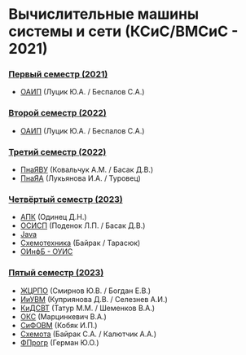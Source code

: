 # Вычислительные машины системы и сети (КСиС/ВМСиС - 2021)

### [Первый семестр (2021)](https://github.com/CyrilHorbacheuski/BGUIR__LABS/tree/main/1_term)
- [ОАИП](https://github.com/CyrilHorbacheuski/BGUIR__LABS/tree/main/1_term/ОАИП) (Луцик Ю.А. / Беспалов С.А.)
### [Второй семестр (2022)](https://github.com/CyrilHorbacheuski/BGUIR__LABS/tree/main/2_term)
- [ОАИП](https://github.com/CyrilHorbacheuski/BGUIR__LABS/tree/main/2_term/ОАИП) (Луцик Ю.А. / Беспалов С.А.)
### [Третий семестр (2022)](https://github.com/CyrilHorbacheuski/BGUIR__LABS/tree/main/3_term)
- [ПнаЯВУ](https://github.com/CyrilHorbacheuski/BGUIR__LABS/tree/main/3_term/C++) (Ковальчук А.М. / Басак Д.В.)
- [ПнаЯА](https://github.com/CyrilHorbacheuski/BGUIR__LABS/tree/main/3_term/Assembler) (Лукьянова И.А. / Туровец)
### [Четвёртый семестр (2023)](https://github.com/CyrilHorbacheuski/BGUIR__LABS/tree/main/4_term)
- [АПК](https://github.com/CyrilHorbacheuski/BGUIR__LABS/tree/main/4_term/APK) (Одинец Д.Н.)
- [ОСИСП](https://github.com/CyrilHorbacheuski/BGUIR__LABS/tree/main/4_term/OSISP) (Поденок Л.П. / Басак Д.В.)
- [Java](https://github.com/CyrilHorbacheuski/BGUIR__LABS/tree/main/4_term/Java)
- [Cхемотехника](https://github.com/CyrilHorbacheuski/BGUIR__LABS/tree/main/4_term/Схемота) (Байрак / Тарасюк)
- [ОИнфБ - ОУИС](https://github.com/CyrilHorbacheuski/BGUIR__LABS/tree/main/4_term/ОИнфБ-ОУИС) 
### [Пятый семестр (2023)](https://github.com/CyrilHorbacheuski/BGUIR__LABS/tree/main/5_term)
- [ЖЦРПО](https://github.com/CyrilHorbacheuski/BGUIR__LABS/tree/main/5_term/ЖЦРПО) (Смирнов Ю.В. / Богдан Е.В.)
- [ИиУВМ](https://github.com/CyrilHorbacheuski/BGUIR__LABS/tree/main/5_term/ИиУВМ) (Куприянова Д.В. / Селезнев А.И.)
- [КиДСВТ](https://github.com/CyrilHorbacheuski/BGUIR__LABS/tree/main/5_term/КиДСВТ) (Татур М.М. / Шеменков В.А.)
- [ОКС](https://github.com/CyrilHorbacheuski/BGUIR__LABS/tree/main/5_term/ОКС) (Марцинкевич В.А.)
- [СиФОВМ](https://github.com/CyrilHorbacheuski/BGUIR__LABS/tree/main/5_term/СиФОВМ) (Кобяк И.П.)
- [Схемота](https://github.com/CyrilHorbacheuski/BGUIR__LABS/tree/main/5_term/Схемота) (Байрак С.А. / Калютчик А.А.)
- [ФПрогр](https://github.com/CyrilHorbacheuski/BGUIR__LABS/tree/main/5_term/ФПрогр) (Герман Ю.О.)